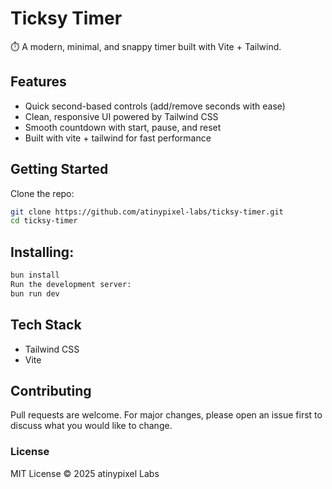 # Ticksy Timer
⏱️ A modern, minimal, and snappy timer built with Vite + Tailwind.

## Features
- Quick second-based controls (add/remove seconds with ease)
- Clean, responsive UI powered by Tailwind CSS
- Smooth countdown with start, pause, and reset
- Built with vite + tailwind for fast performance

## Getting Started

Clone the repo:
```bash
git clone https://github.com/atinypixel-labs/ticksy-timer.git
cd ticksy-timer
```

## Installing:

```bash
bun install
Run the development server:
bun run dev
```

## Tech Stack
- Tailwind CSS
- Vite

## Contributing
Pull requests are welcome. For major changes, please open an issue first to discuss what you would like to change.

### License
MIT License © 2025 atinypixel Labs